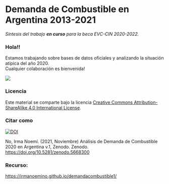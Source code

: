 # Demanda de Combustible en Argentina 2013-2021

*Síntesis del trabajo **en curso** para la beca EVC-CIN 2020-2022.*

### Hola!!

Estamos trabajando sobre bases de datos oficiales y analizando la situación atípica del año 2020.  
Cualquier colaboración es bienvenida!  


![ ](https://c.tenor.com/dZwkAAJEtYwAAAAC/gasolina-precios.gif)


### Licencia

Este material se comparte bajo la licencia [Creative Commons Attribution-ShareAlike 4.0 International License](https://creativecommons.org/licenses/by-sa/4.0/deed.es_ES).

### Citar como

[![DOI](https://zenodo.org/badge/DOI/10.5281/zenodo.5668300.svg)](https://doi.org/10.5281/zenodo.5668300)

No, Irma Noemí. (2021, Noviembre) Análisis de Demanda de Combustible 2020 en Argentina v.1, Zenodo. Zenodo. https://doi.org/10.5281/zenodo.5668300

### Recurso: 
https://irmanoemino.github.io/demandacombustible1/
